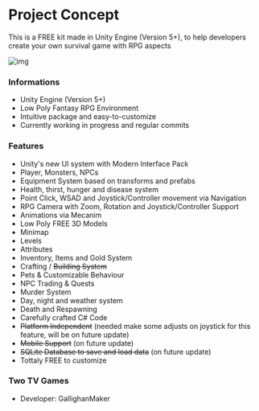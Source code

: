 # Project Concept #

This is a FREE kit made in Unity Engine (Version 5+), to help developers create your own survival game with RPG aspects 

![img](https://i.imgur.com/ZyvBV9B.png)

### Informations ###

* Unity Engine (Version 5+)
* Low Poly Fantasy RPG Environment
* Intuitive package and easy-to-customize
* Currently working in progress and regular commits

### Features ###

* Unity's new UI system with Modern Interface Pack
* Player, Monsters, NPCs
* Equipment System based on transforms and prefabs
* Health, thirst, hunger and disease system
* Point Click, WSAD and Joystick/Controller movement via Navigation
* RPG Camera with Zoom, Rotation and Joystick/Controller Support
* Animations via Mecanim
* Low Poly FREE 3D Models
* Minimap
* Levels
* Attributes
* Inventory, Items and Gold System
* Crafting / ~~Building System~~
* Pets & Customizable Behaviour
* NPC Trading & Quests
* Murder System
* Day, night and weather system
* Death and Respawning
* Carefully crafted C# Code
* ~~Platform Independent~~ (needed make some adjusts on joystick for this feature, will be on future update)
* ~~Mobile Support~~ (on future update)
* ~~SQLite Database to save and load data~~ (on future update)
* Tottaly FREE to customize

### Two TV Games ###

* Developer: GallighanMaker
